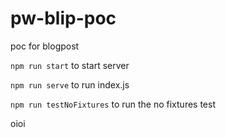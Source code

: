 # pw-blip-poc
poc for blogpost


`npm run start` to start server

`npm run serve` to run index.js

`npm run testNoFixtures` to run the no fixtures test


oioi